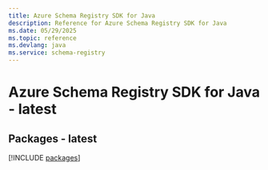 ```yaml
---
title: Azure Schema Registry SDK for Java
description: Reference for Azure Schema Registry SDK for Java
ms.date: 05/29/2025
ms.topic: reference
ms.devlang: java
ms.service: schema-registry
---
```

# Azure Schema Registry SDK for Java - latest
## Packages - latest
[!INCLUDE [packages](schema-registry-index.md)]